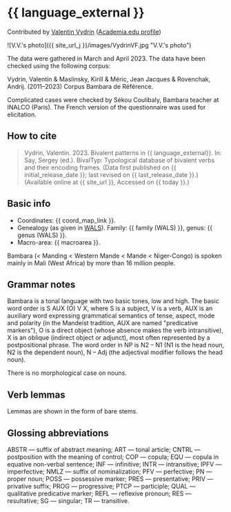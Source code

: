 # {{ language_external }}
Contributed by [Valentin Vydrin](https://llacan.cnrs.fr/p_vydrin.php) ([Academia.edu profile](https://cnrs.academia.edu/ValentinVydrin))

![V.V.'s photo]({{ site_url_j }}/images/VydrinVF.jpg "V.V.'s photo")

The data were gathered in March and April 2023. The data have been checked using the following corpus:

Vydrin, Valentin & Maslinsky, Kirill & Méric, Jean Jacques & Rovenchak, Andrij. (2011–2023) Corpus Bambara de Référence.

Complicated cases were checked by Sékou Coulibaly, Bambara teacher at INALCO (Paris). The French version of the questionnaire was used for elicitation.

## How to cite
> Vydrin, Valentin. 2023. Bivalent patterns in {{ language_external}}. 
> In: Say, Sergey (ed.). BivalTyp: Typological database of bivalent verbs and their encoding frames. 
> (Data first published on {{ initial_release_date }}; 
> last revised on {{ last_release_date }}.) (Available online at {{ site_url }}, 
> Accessed on {{ today }}.)

## Basic info
- Coordinates: {{ coord_map_link }}.
- Genealogy (as given in [WALS](https://wals.info/)). Family: {{ family (WALS) }}, genus: {{ genus (WALS) }}.
- Macro-area: {{ macroarea }}.

Bambara (< Manding < Western Mande < Mande < Niger-Congo) is spoken mainly in Mali (West Africa) by more than 16 million people. 

## Grammar notes

Bambara is a tonal language with two basic tones, low and high. The basic word order is S AUX (O) V X, where S is a subject, V is a verb, AUX is an auxiliary word expressing grammatical semantics of tense, aspect, mode and polarity (in the Mandeist tradition, AUX are named "predicative markers"), O is a direct object (whose absence makes the verb intransitive), X is an oblique (indirect object or adjunct), most often represented by a postpositional phrase. The word order in NP is N2 – N1 (N1 is the head noun, N2 is the dependent noun), N – Adj (the adjectival modifier follows the head noun).

There is no morphological case on nouns.

## Verb lemmas

Lemmas are shown in the form of bare stems.

## Glossing abbreviations

ABSTR — suffix of abstract meaning; ART — tonal article; CNTRL — postposition with the meaning of control; COP — copula; EQU — copula in equative non-verbal sentence; INF — infinitive; INTR — intransitive; IPFV — imperfective; NMLZ — suffix of nominalization; PFV — perfective; PN — proper noun; POSS — possessive marker; PRES — presentative; PRIV — privative suffix; PROG — progressive; PTCP — participle; QUAL — qualitative predicative marker; REFL — reflexive pronoun; RES — resultative; SG — singular; TR — transitive.
